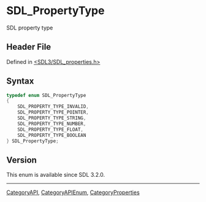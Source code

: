 # SDL_PropertyType

SDL property type

## Header File

Defined in [<SDL3/SDL_properties.h>](https://github.com/libsdl-org/SDL/blob/main/include/SDL3/SDL_properties.h)

## Syntax

```c
typedef enum SDL_PropertyType
{
    SDL_PROPERTY_TYPE_INVALID,
    SDL_PROPERTY_TYPE_POINTER,
    SDL_PROPERTY_TYPE_STRING,
    SDL_PROPERTY_TYPE_NUMBER,
    SDL_PROPERTY_TYPE_FLOAT,
    SDL_PROPERTY_TYPE_BOOLEAN
} SDL_PropertyType;
```

## Version

This enum is available since SDL 3.2.0.





----
[CategoryAPI](CategoryAPI), [CategoryAPIEnum](CategoryAPIEnum), [CategoryProperties](CategoryProperties)

